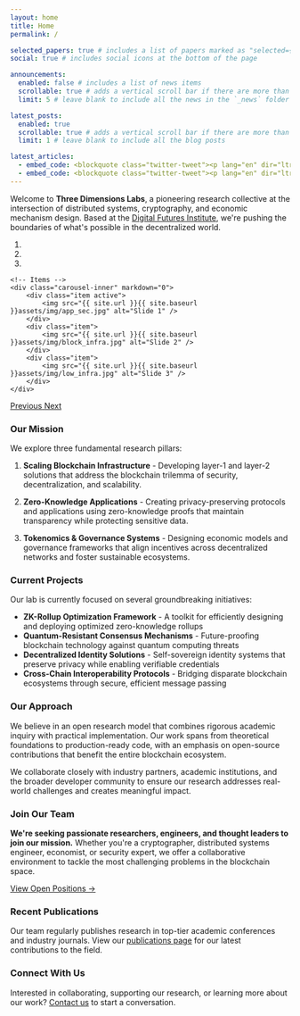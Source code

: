 ```yaml
---
layout: home
title: Home
permalink: /

selected_papers: true # includes a list of papers marked as "selected={true}"
social: true # includes social icons at the bottom of the page

announcements:
  enabled: false # includes a list of news items
  scrollable: true # adds a vertical scroll bar if there are more than 3 news items
  limit: 5 # leave blank to include all the news in the `_news` folder

latest_posts:
  enabled: true
  scrollable: true # adds a vertical scroll bar if there are more than 3 new posts items
  limit: 1 # leave blank to include all the blog posts

latest_articles:
  - embed_code: <blockquote class="twitter-tweet"><p lang="en" dir="ltr">Bro cooked☠️😂 <a href="https://t.co/qSp6tx1kTo">pic.twitter.com/qSp6tx1kTo</a></p>&mdash; The Driven Man (@The_DrivenMan) <a href="https://twitter.com/The_DrivenMan/status/1909973986219323616?ref_src=twsrc%5Etfw">April 9, 2025</a></blockquote> <script async src="https://platform.twitter.com/widgets.js" charset="utf-8"></script>
  - embed_code: <blockquote class="twitter-tweet"><p lang="en" dir="ltr">Bro cooked☠️😂 <a href="https://t.co/qSp6tx1kTo">pic.twitter.com/qSp6tx1kTo</a></p>&mdash; The Driven Man (@The_DrivenMan) <a href="https://twitter.com/The_DrivenMan/status/1909973986219323616?ref_src=twsrc%5Etfw">April 9, 2025</a></blockquote> <script async src="https://platform.twitter.com/widgets.js" charset="utf-8"></script>
---
```


Welcome to **Three Dimensions Labs**, a pioneering research collective at the intersection of distributed systems,
cryptography, and economic mechanism design. Based at the [Digital Futures Institute](https://example.org), we're
pushing the boundaries of what's possible in the decentralized world.

<div markdown="0" id="carousel" class="carousel slide" data-ride="carousel" data-interval="4000" data-pause="hover" >
    <!-- Menu -->
    <ol class="carousel-indicators">
        <li data-target="#carousel" data-slide-to="0" class="active"></li>
        <li data-target="#carousel" data-slide-to="1"></li>
        <li data-target="#carousel" data-slide-to="2"></li>
    </ol>

    <!-- Items -->
    <div class="carousel-inner" markdown="0">
        <div class="item active">
            <img src="{{ site.url }}{{ site.baseurl }}assets/img/app_sec.jpg" alt="Slide 1" />
        </div>
        <div class="item">
            <img src="{{ site.url }}{{ site.baseurl }}assets/img/block_infra.jpg" alt="Slide 2" />
        </div>
        <div class="item">
            <img src="{{ site.url }}{{ site.baseurl }}assets/img/low_infra.jpg" alt="Slide 3" />
        </div>
    </div>

  <a class="left carousel-control" href="#carousel" role="button" data-slide="prev">
    <i class="fa fa-chevron-left"></i>
    <span class="sr-only">Previous</span>
  </a>
  <a class="right carousel-control" href="#carousel" role="button" data-slide="next">
    <i class="fa fa-chevron-right"></i>
    <span class="sr-only">Next</span>
  </a>
</div>

### Our Mission

We explore three fundamental research pillars:

1. **Scaling Blockchain Infrastructure** - Developing layer-1 and layer-2 solutions that address the blockchain trilemma
   of security, decentralization, and scalability.

2. **Zero-Knowledge Applications** - Creating privacy-preserving protocols and applications using zero-knowledge proofs
   that maintain transparency while protecting sensitive data.

3. **Tokenomics & Governance Systems** - Designing economic models and governance frameworks that align incentives
   across decentralized networks and foster sustainable ecosystems.

### Current Projects

Our lab is currently focused on several groundbreaking initiatives:

- **ZK-Rollup Optimization Framework** - A toolkit for efficiently designing and deploying optimized zero-knowledge
  rollups
- **Quantum-Resistant Consensus Mechanisms** - Future-proofing blockchain technology against quantum computing threats
- **Decentralized Identity Solutions** - Self-sovereign identity systems that preserve privacy while enabling verifiable
  credentials
- **Cross-Chain Interoperability Protocols** - Bridging disparate blockchain ecosystems through secure, efficient
  message passing

### Our Approach

We believe in an open research model that combines rigorous academic inquiry with practical implementation. Our work
spans from theoretical foundations to production-ready code, with an emphasis on open-source contributions that benefit
the entire blockchain ecosystem.

We collaborate closely with industry partners, academic institutions, and the broader developer community to ensure our
research addresses real-world challenges and creates meaningful impact.

### Join Our Team

**We're seeking passionate researchers, engineers, and thought leaders to join our mission.** Whether you're a
cryptographer, distributed systems engineer, economist, or security expert, we offer a collaborative environment to
tackle the most challenging problems in the blockchain space.

[View Open Positions →](https://example.org/careers)

### Recent Publications

Our team regularly publishes research in top-tier academic conferences and industry journals. View
our [publications page](/publications/) for our latest contributions to the field.

### Connect With Us

Interested in collaborating, supporting our research, or learning more about our work? [Contact us](#) to start a
conversation.
